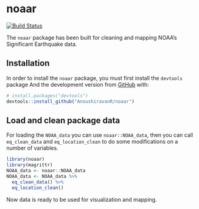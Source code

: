 
<!-- README.md is generated from README.Rmd. Please edit that file -->

# noaar

<!-- badges: start -->

[![Build
Status](https://travis-ci.org/AnoushiravanR/noaar.svg?branch=main)](https://travis-ci.org/AnoushiravanR/noaar)
<!-- badges: end -->

The `noaar` package has been built for cleaning and mapping NOAA’s
Significant Earthquake data.

## Installation

In order to install the `noaar` package, you must first install the
`devtools` package And the development version from
[GitHub](https://github.com/) with:

``` r
# install.packages("devtools")
devtools::install_github("AnoushiravanR/noaar")
```

## Load and clean package data

For loading the `NOAA_data` you can use `noaar::NOAA_data`, then you can
call `eq_clean_data` and `eq_location_clean` to do some modifications on
a number of variables.

``` r
library(noaar)
library(magrittr)
NOAA_data <- noaar::NOAA_data
NOAA_data <- NOAA_data %>%
  eq_clean_data() %>%
  eq_location_clean()
```

Now data is ready to be used for visualization and mapping.
